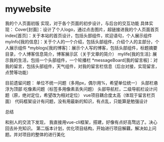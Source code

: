 # mywebsite

我的个人页面初版
实现，对于各个页面的初步设计，与后台的交互功能
具体实现：
Cover[封面]：设计了个人logo，通过点击图片，超链接进我的个人页面首页
index[首页]：关于本站的首页设计，包括头部组件，欢迎语句，个人展示组件
myInfo[我的信息]：关于个人的一个介绍，包括头部组件，介绍个人的主部分，个人展示组件
*myblogs[我的博客]：展示个人写的博客，包括头部组件，标题摘要目录，个人博客信息简介，博客展示区（关于文章的简介）
mylife[我的生活]: 展示我的生活，包括一个头部组件，一个轮播栏
*messageBoard[我的留言板]：对我的留言，包括头部组件，天气组件，对我的留言栏信息（后台对接，实现留言，点赞等功能）

目前遗留问题：
单位不统一问题（多用px，偶尔用%，希望单位统一）
头部栏悬浮为顶部
吃像素问题（标签多用像素丢失问题）
头部导航栏，二级导航栏设计问题（原，绝对定位，希望改为相对定位）
vue项目耦合度太高（体现于留言栏页面）
代码框架设计有问题，没有用最新的知识，有点乱，只能算是勉强设计


总结

和别人的交流下发现， 我直接用vue-cli框架，搭建，好像有点好高骛远了。决心回去补充知识。
第二版本计划，优化项目结构，开始进行项目解藕，解决如上问题。并对项目的整体的进行美化
